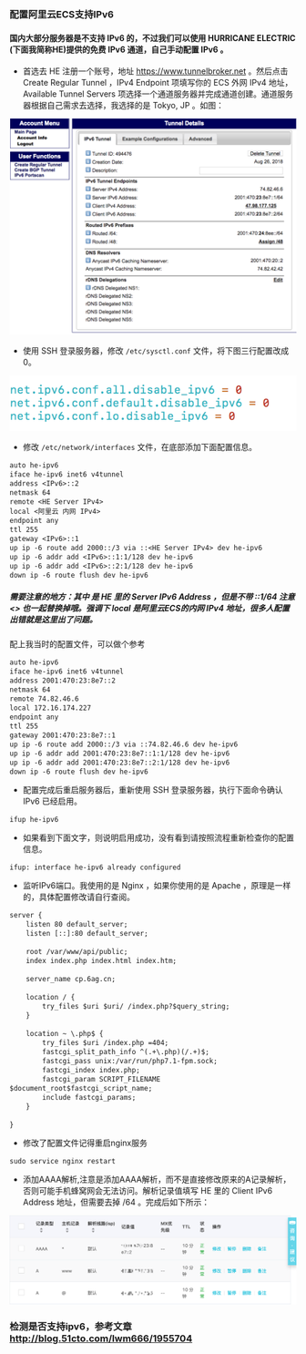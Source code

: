 ### 配置阿里云ECS支持IPv6
#### 国内大部分服务器是不支持 IPv6 的，不过我们可以使用 HURRICANE ELECTRIC (下面我简称HE)提供的免费 IPv6 通道，自己手动配置 IPv6 。

- 首选去 HE 注册一个账号，地址 <https://www.tunnelbroker.net> 。然后点击 Create Regular Tunnel ，IPv4 Endpoint 项填写你的 ECS 外网 IPv4 地址，Available Tunnel Servers 项选择一个通道服务器并完成通道创建。通道服务器根据自己需求去选择，我选择的是 Tokyo, JP 。如图：

![](https://github.com/we11cheng/WCImageHost/raw/master/WX20180827-135750.png)

- 使用 SSH 登录服务器，修改 `/etc/sysctl.conf` 文件，将下图三行配置改成0。

![](https://github.com/we11cheng/WCImageHost/raw/master/WX20180827-140311.png)

- 修改 `/etc/network/interfaces` 文件，在底部添加下面配置信息。

```
auto he-ipv6
iface he-ipv6 inet6 v4tunnel
address <IPv6>::2
netmask 64
remote <HE Server IPv4>
local <阿里云 内网 IPv4>
endpoint any
ttl 255
gateway <IPv6>::1
up ip -6 route add 2000::/3 via ::<HE Server IPv4> dev he-ipv6
up ip -6 addr add <IPv6>::1:1/128 dev he-ipv6
up ip -6 addr add <IPv6>::2:1/128 dev he-ipv6
down ip -6 route flush dev he-ipv6
```
##### 需要注意的地方：其中 <IPv6> 是 HE 里的 Server IPv6 Address ，但是不带 ::1/64 注意 <> 也一起替换掉哦。强调下 local 是阿里云ECS的内网 IPv4 地址，很多人配置出错就是这里出了问题。
配上我当时的配置文件，可以做个参考
```
auto he-ipv6
iface he-ipv6 inet6 v4tunnel
address 2001:470:23:8e7::2
netmask 64
remote 74.82.46.6
local 172.16.174.227
endpoint any
ttl 255
gateway 2001:470:23:8e7::1
up ip -6 route add 2000::/3 via ::74.82.46.6 dev he-ipv6
up ip -6 addr add 2001:470:23:8e7::1:1/128 dev he-ipv6
up ip -6 addr add 2001:470:23:8e7::2:1/128 dev he-ipv6
down ip -6 route flush dev he-ipv6
```

- 配置完成后重启服务器后，重新使用 SSH 登录服务器，执行下面命令确认 IPv6 已经启用。

```
ifup he-ipv6
```

- 如果看到下面文字，则说明启用成功，没有看到请按照流程重新检查你的配置信息。

```
ifup: interface he-ipv6 already configured
```

- 监听IPv6端口。我使用的是 Nginx ，如果你使用的是 Apache ，原理是一样的，具体配置修改请自行查阅。

```
server {
    listen 80 default_server;
    listen [::]:80 default_server;
 
    root /var/www/api/public;
    index index.php index.html index.htm;
 
    server_name cp.6ag.cn;
 
    location / {
        try_files $uri $uri/ /index.php?$query_string;
    }
 
    location ~ \.php$ {
        try_files $uri /index.php =404;
        fastcgi_split_path_info ^(.+\.php)(/.+)$;
        fastcgi_pass unix:/var/run/php7.1-fpm.sock;
        fastcgi_index index.php;
        fastcgi_param SCRIPT_FILENAME $document_root$fastcgi_script_name;
        include fastcgi_params;
    }
 
}
```

- 修改了配置文件记得重启nginx服务

```
sudo service nginx restart
```

- 添加AAAA解析,注意是添加AAAA解析，而不是直接修改原来的A记录解析，否则可能手机蜂窝网会无法访问。解析记录值填写 HE 里的 Client IPv6 Address 地址，但需要去掉 /64 。完成后如下所示：

![](https://github.com/we11cheng/WCImageHost/raw/master/WX20180827-141240%402x.png)

### 检测是否支持ipv6，参考文章<http://blog.51cto.com/lwm666/1955704>

